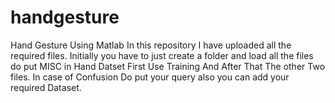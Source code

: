 # handgesture
Hand Gesture Using Matlab
In this repository I have uploaded all the required files.
Initially you have to just create a folder and load all the files do put MISC in Hand Datset
First Use Training And After That The other Two files.
In case of Confusion Do put your query also you can add your required Dataset.
